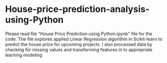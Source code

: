 # House-price-prediction-analysis-using-Python
Please read file "House Price Prediction using Python.ipynb" file for the code. The file explores applied Linear Regression algorithm in Scikit-learn to predict the house price for upcoming projects. I also processed data by checking for missing values and transforming features in to appropriate learning modeling
